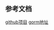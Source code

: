 ## 参考文档
[github项目](https://github.com/CocaineCong/gin-mall/blob/main/repository/db/dao/user.go)
[gorm地址](https://gorm.io/docs/dbresolver.html)